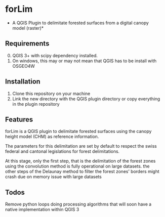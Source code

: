 # forLim
* A QGIS Plugin to delimitate forested surfaces from a digital canopy model (raster)*

## Requirements
0. QGIS 3+ with scipy dependency installed.
1. On windows, this may or may not mean that QGIS has to be install with OSGEO4W

## Installation

1. Clone this repository on your machine
2. Link the new directory with the QGIS plugin directory or copy everything in the plugin repository

## Features

forLim is a QGIS plugin to delimitate forested surfaces using the canopy height model (CHM) as reference information.

The parameters for this delimitation are set by default to respect the swiss federal and cantonal legislations for forest delimitations.

At this stage, only the first step, that is the delimitation of the forest zones using the convolution method is fully operational on large datasets.
the other steps of the Delaunay method to filter the forest zones' borders might crash due on memory issue with large datasets

## Todos

Remove python loops doing processing algorithms that will soon have a native implementation within QGIS 3

